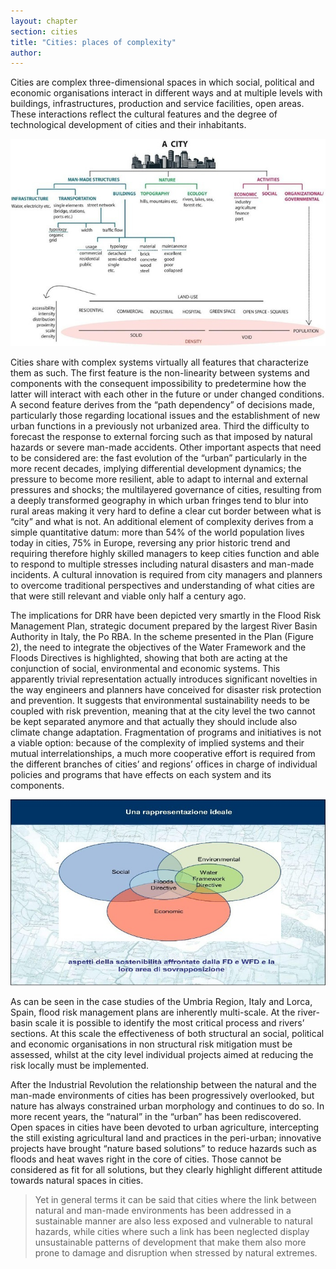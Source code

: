 ```yaml
---
layout: chapter
section: cities
title: "Cities: places of complexity"
author: 
--- 
```

Cities are complex three-dimensional spaces in which social, political and economic organisations interact in different ways and at multiple levels with buildings, infrastructures, production and service facilities, open areas. These interactions reflect the cultural features and the degree of technological development of cities and their inhabitants. 

![Figure 1: Cities at the cross-connection between the built and the natural environments, the social and economic systems](/img/chapters/2.1.1.jpg)

Cities share with complex systems virtually all features that characterize them as such. The first feature is the non-linearity between systems and components with the consequent impossibility to predetermine how the latter will interact with each other in the future or under changed conditions. A second feature derives from the “path dependency” of decisions made, particularly those regarding locational issues and the establishment of new urban functions in a previously not urbanized area. Third the difficulty to forecast the response to external forcing such as that imposed by natural hazards or severe man-made accidents. Other important aspects that need to be considered are: the fast evolution of the “urban” particularly in the more recent decades, implying differential development dynamics; the pressure to become more resilient, able to adapt to internal and external pressures and shocks; the multilayered governance of cities, resulting from a deeply transformed geography in which urban fringes tend to blur into rural areas making it very hard to define a clear cut border between what is “city” and what is not. An additional element of complexity derives from a simple quantitative datum: more than 54% of the world population lives today in cities, 75% in Europe, reversing any prior historic trend and requiring therefore highly skilled managers to keep cities function and able to respond to multiple stresses including natural disasters and man-made incidents. A cultural innovation is required from city managers and planners to overcome traditional perspectives and understanding of what cities are that were still relevant and viable only half a century ago.

<p class="highlight-start"></p>

The implications for DRR have been depicted very smartly in the Flood Risk Management Plan, strategic document prepared by the largest River Basin Authority in Italy, the Po RBA. 
In the scheme presented in the Plan (Figure 2), the need to integrate the objectives of the Water Framework and the Floods Directives is highlighted, showing that both are acting at the conjunction of social, environmental and economic systems. This apparently trivial representation actually introduces significant novelties in the way engineers and planners have conceived for disaster risk protection and prevention. It suggests that environmental sustainability needs to be coupled with risk prevention, meaning that at the city level the two cannot be kept separated anymore and that actually they should include also climate change adaptation. Fragmentation of programs and initiatives is not a viable option: because of the complexity of implied systems and their mutual interrelationships, a much more cooperative effort is required from the different branches of cities’ and regions’ offices in charge of individual policies and programs that have effects on each system and its components. 

![Figure 2: Interaction of systems to be considered for the integrated implementation of the Floods and the Water Framework Directives](/img/chapters/2.1.2.jpg)

As can be seen in the case studies of the Umbria Region, Italy and Lorca, Spain, flood risk management plans are inherently multi-scale. At the river-basin scale it is possible to identify the most critical process and rivers’ sections. At this scale the effectiveness of both structural an social, political and economic organisations in non structural risk mitigation must be assessed, whilst at the city level individual projects aimed at reducing the risk locally must be implemented. 

<p class="highlight-end"></p>

After the Industrial Revolution the relationship between the natural and the man-made environments of cities has been progressively overlooked, but nature has always constrained urban morphology and continues to do so. In more recent years, the “natural” in the “urban” has been rediscovered. Open spaces in cities have been devoted to urban agriculture, intercepting the still existing agricultural land and practices in the peri-urban; innovative projects have brought “nature based solutions” to reduce hazards such as floods and heat waves right in the core of cities. Those cannot be considered as fit for all solutions, but they clearly highlight different attitude towards natural spaces in cities. 

>Yet in general terms it can be said that cities where the link between natural and man-made environments has been addressed in a sustainable manner are also less exposed and vulnerable to natural hazards, while cities where such a link has been neglected display unsustainable patterns of development that make them also more prone to damage and disruption when stressed by natural extremes.
